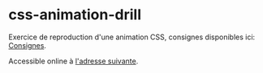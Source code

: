 # css-animation-drill

Exercice de reproduction d'une animation CSS, consignes disponibles ici: [Consignes](https://becodeorg.github.io/end-of-prairie-technical-drill/criteria.html).

Accessible online à [l'adresse suivante](https://romainvandevoorde.github.io/css-animation-drill/index.html).
